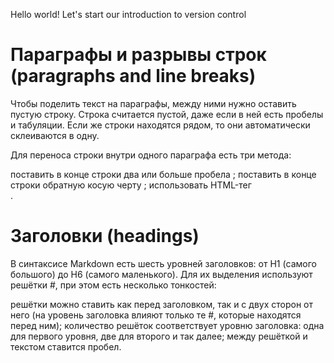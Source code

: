 Hello world!
Let's start our introduction to version control

# Параграфы и разрывы строк (paragraphs and line breaks)
Чтобы поделить текст на параграфы, между ними нужно оставить пустую строку. Строка считается пустой, даже если в ней есть пробелы и табуляции. Если же строки находятся рядом, то они автоматически склеиваются в одну.

Для переноса строки внутри одного параграфа есть три метода:

поставить в конце строки два или больше пробела   ;
поставить в конце строки обратную косую черту \;
использовать HTML-тег <br>.

# Заголовки (headings)
В синтаксисе Markdown есть шесть уровней заголовков: от H1 (самого большого) до H6 (самого маленького). Для их выделения используют решётки #, при этом есть несколько тонкостей:

решётки можно ставить как перед заголовком, так и с двух сторон от него (на уровень заголовка влияют только те #, которые находятся перед ним);
количество решёток соответствует уровню заголовка: одна для первого уровня, две для второго и так далее;
между решёткой и текстом ставится пробел.